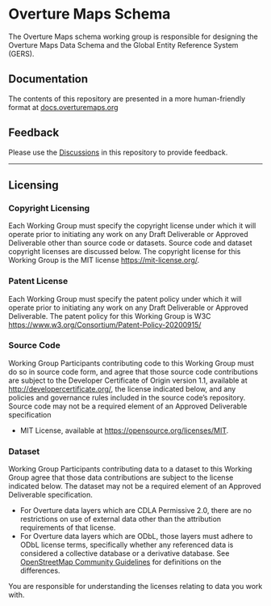 Overture Maps Schema
===

The Overture Maps schema working group is responsible for designing the Overture Maps Data Schema and the Global Entity Reference System (GERS).

## Documentation
The contents of this repository are presented in a more human-friendly format at [docs.overturemaps.org](https://docs.overturemaps.org/)

## Feedback
Please use the [Discussions](https://github.com/OvertureMaps/schema/discussions) in this repository to provide feedback.

---

## Licensing
### Copyright Licensing
Each Working Group must specify the copyright license under which it will operate prior to initiating any work on any Draft Deliverable or Approved Deliverable other than source code or datasets. Source code and dataset copyright licenses are discussed below. The copyright license for this Working Group is the MIT license https://mit-license.org/.

### Patent License
Each Working Group must specify the patent policy under which it will operate prior to initiating any work on any Draft Deliverable or Approved Deliverable. The patent policy for this Working Group is W3C https://www.w3.org/Consortium/Patent-Policy-20200915/

### Source Code
Working Group Participants contributing code to this Working Group must do so in source code form, and agree that those source code contributions are subject to the Developer Certificate of Origin version 1.1, available at http://developercertificate.org/, the license indicated below, and any policies and governance rules included in the source code’s repository. Source code may not be a required element of an Approved Deliverable specification

- MIT License, available at https://opensource.org/licenses/MIT.

### Dataset
Working Group Participants contributing data to a dataset to this Working Group agree that those data contributions are subject to the license indicated below. The dataset may not be a required element of an Approved Deliverable specification.

- For Overture data layers which are CDLA Permissive 2.0, there are no restrictions on use of external data other than the attribution requirements of that license.
- For Overture data layers which are ODbL, those layers must adhere to ODbL license terms, specifically whether any referenced data is considered a collective database or a derivative database. See [OpenStreetMap Community Guidelines](https://wiki.osmfoundation.org/wiki/Licence/Community_Guidelines) for definitions on the differences.

You are responsible for understanding the licenses relating to data you work with.
